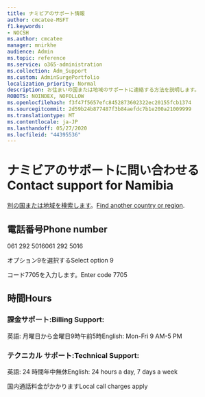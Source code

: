 ```yaml
---
title: ナミビアのサポート情報
author: cmcatee-MSFT
f1.keywords:
- NOCSH
ms.author: cmcatee
manager: mnirkhe
audience: Admin
ms.topic: reference
ms.service: o365-administration
ms.collection: Adm_Support
ms.custom: AdminSurgePortfolio
localization_priority: Normal
description: お住まいの国または地域のサポートに連絡する方法を説明します。
ROBOTS: NOINDEX, NOFOLLOW
ms.openlocfilehash: f3f47f5657efc8452873602322ec20155fcb1374
ms.sourcegitcommit: 2d59b24b877487f3b84aefdc7b1e200a21009999
ms.translationtype: MT
ms.contentlocale: ja-JP
ms.lasthandoff: 05/27/2020
ms.locfileid: "44395536"
---
```

# <a name="contact-support-for-namibia"></a><span data-ttu-id="3f9f7-103">ナミビアのサポートに問い合わせる</span><span class="sxs-lookup"><span data-stu-id="3f9f7-103">Contact support for Namibia</span></span>

<span data-ttu-id="3f9f7-104">[別の国または地域を検索します](../contact-support-for-business-products.md)。</span><span class="sxs-lookup"><span data-stu-id="3f9f7-104">[Find another country or region](../contact-support-for-business-products.md).</span></span>

## <a name="phone-number"></a><span data-ttu-id="3f9f7-105">電話番号</span><span class="sxs-lookup"><span data-stu-id="3f9f7-105">Phone number</span></span>
<span data-ttu-id="3f9f7-106">061 292 5016</span><span class="sxs-lookup"><span data-stu-id="3f9f7-106">061 292 5016</span></span>

<span data-ttu-id="3f9f7-107">オプション9を選択する</span><span class="sxs-lookup"><span data-stu-id="3f9f7-107">Select option 9</span></span>

<span data-ttu-id="3f9f7-108">コード7705を入力します。</span><span class="sxs-lookup"><span data-stu-id="3f9f7-108">Enter code 7705</span></span>

## <a name="hours"></a><span data-ttu-id="3f9f7-109">時間</span><span class="sxs-lookup"><span data-stu-id="3f9f7-109">Hours</span></span>
### <a name="billing-support"></a><span data-ttu-id="3f9f7-110">課金サポート:</span><span class="sxs-lookup"><span data-stu-id="3f9f7-110">Billing Support:</span></span>

<span data-ttu-id="3f9f7-111">英語: 月曜日から金曜日9時午前5時</span><span class="sxs-lookup"><span data-stu-id="3f9f7-111">English: Mon-Fri 9 AM-5 PM</span></span>

### <a name="technical-support"></a><span data-ttu-id="3f9f7-112">テクニカル サポート:</span><span class="sxs-lookup"><span data-stu-id="3f9f7-112">Technical Support:</span></span>

<span data-ttu-id="3f9f7-113">英語: 24 時間年中無休</span><span class="sxs-lookup"><span data-stu-id="3f9f7-113">English: 24 hours a day, 7 days a week</span></span>

<span data-ttu-id="3f9f7-114">国内通話料金がかかります</span><span class="sxs-lookup"><span data-stu-id="3f9f7-114">Local call charges apply</span></span>
